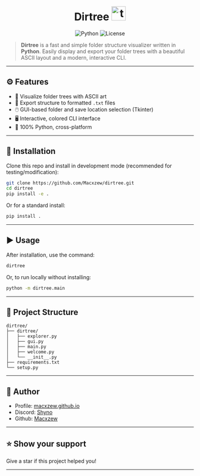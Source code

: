 <h1 align="center">Dirtree <img src="src/icon.ico" width="38px" alt="tree"/></h1>

<p align="center">
    <img alt="Python" src="https://img.shields.io/badge/python-3.9+-blue?logo=python">
    <img alt="License" src="https://img.shields.io/badge/License-MIT-green.svg" />
</p>

> **Dirtree** is a fast and simple folder structure visualizer written in **Python**. Easily display and export your folder trees with a beautiful ASCII layout and a modern, interactive CLI.

---

## ⚙️ Features

- 🌲 Visualize folder trees with ASCII art
- 📝 Export structure to formatted `.txt` files
- 🖱️ GUI-based folder and save location selection (Tkinter)
- 🖥️ Interactive, colored CLI interface
- 🐍 100% Python, cross-platform

---

## 🚀 Installation

Clone this repo and install in development mode (recommended for testing/modification):

```bash
git clone https://github.com/Macxzew/dirtree.git
cd dirtree
pip install -e .
```

Or for a standard install:

```bash
pip install .
```

---

## ▶️ Usage

After installation, use the command:

```bash
dirtree
```

Or, to run locally without installing:

```bash
python -m dirtree.main
```

---

## 📁 Project Structure

```
dirtree/
├── dirtree/
│   ├── explorer.py
│   ├── gui.py
│   ├── main.py
│   ├── welcome.py
│   └── __init__.py
├── requirements.txt
└── setup.py
```

---

## 👤 Author

- Profile: [macxzew.github.io](https://macxzew.github.io)
- Discord: [Shyno](https://discord.gg/YT7gU4FDkY)
- Github: [Macxzew](https://github.com/Macxzew)

---

## ⭐️ Show your support

Give a star if this project helped you!

---

